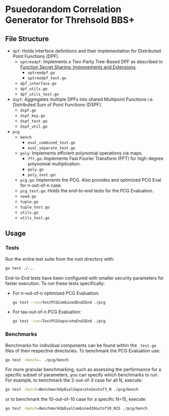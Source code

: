 # Psuedorandom Correlation Generator for Threhsold BBS+

## File Structure
- `dpf`: Holds interface definitions and their implementation for Distributed Point Functions (DPF).
    - `optreedpf`: Implements a Two-Party Tree-Based DPF as described in [Function Secret Sharing: Improvements and Extensions](https://eprint.iacr.org/2018/707.pdf).
        - `optreedpf.go`
        - `optreedpf_test.go`
    - `dpf_interface.go`
    - `dpf_utils.go`
    - `dpf_utils_test.go`
- `dspf`: Aggregates multiple DPFs into shared Multipoint Functions i.e. Distributed Sum of Point Functions (DSPF).
    - `dspf.go`
    - `dspf_key.go`
    - `dspf_test.go`
    - `dspf_util.go`
- `pcg`
    - `bench`
        - `eval_combined_test.go`
        - `eval_separate_test.go`
    - `poly`: Implements efficient polynomial operations via maps.
        - `fft.go`: Implements Fast Fourier Transform (FFT) for high-degree polynomial multiplication.
        - `poly.go`
        - `poly_test.go`:
    - `pcg.go`: Implements the PCG. Also provides and optimized PCG Eval for n-out-of-n case.
    - `pcg_test.go`: Holds the end-to-end tests for the PCG Evaluation.
    - `seed.go`
    - `tuple.go`
    - `tuple_test.go`
    - `utils.go`
    - `utils_test.go`
## Usage
### Tests

Run the entire test suite from the root directory with:
```bash
go test ./...
```
End-to-End tests have been configured with smaller security parameters for faster execution. To run these tests specifically:

- For n-out-of-n optimized PCG Evaluation:
    ```bash
    go test -run=TestPCGCombinedEnd2End ./pcg
    ```
- For tau-out-of-n PCG Evaluation:
    ```bash
    go test -run=TestPCGSeparateEnd2End ./pcg
    ```
### Benchmarks

Benchmarks for individual components can be found within the `_test.go` files of their respective directories. To benchmark the PCG Evaluation use:

```bash
go test -bench=. ./pcg/bench
```
For more granular benchmarking, such as assessing the performance for a specific subset of parameters, you can specify which benchmarks to run. For example, to benchmark the 2-out-of-3 case for all N, execute:
```bash
go test -bench=BenchmarkOpEvalSeparate2outof3_N ./pcg/bench
```
or to benchmark the 10-out-of-10 case for a specific N=15, execute:
```bash
go test -bench=BenchmarkOpEvalCombined10outof10_N15 ./pcg/bench
```
